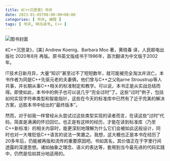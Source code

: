 ```yaml
---
title: 《C++沉思录》书评
date: 2023-01-05T08:00:00+08:00
categories: [ 书评, 编程 ]
tags: [ 书评, 响马读书, C++ ]
---
```


<div class="p-3 text-center">
  <img class="img-fluid" src="/images/2023/0105/book-cover.png" alt="图书封面" style="max-width:400px; max-height:400px;">
</div>

《C++沉思录》，[美] Andrew Koenig、Barbara Moo 著，黄晓春 译，人民邮电出版社 2020年8月 再版。原书英文版成书于1996年，首次翻译为中文版于2002年。

IT技术日新月异，大量“知识”甚至过不了短短数年，就可能被完全淘汰并消亡。本书作者为同是C++先驱元老的夫妻俩，他们曾与C++之父Bjarne Stroustrup等人共事，并长期从事C++相关的标准制定和教学。可以说，本书正是从实战总结而得。即使如此，本书中的例子也可以说几乎“完全过时”了。这些“过时”例子，包括如何实现字符串类型和智能指针，这些在今天的标准库中已然有了近乎完美的解决方案，远胜本书中给出的“最终版本”。

然而，对于如我一样曾经从头尝试过这些类型实现的读者而言，在读这些“过时”代码，简直是满满的怀旧回忆。也正是有这样的经历，才能在读到标准库（乃至C++新标准）的相关内容时，能更深刻地理解为什么它们会被如此这般设计，同时也对一大堆贬低C++语言的说法一笑置之。我想，这大概也正是本书在经历了20多年后，仍能被再版和流传的重要原因吧。书如其名，其价值正在于字里行间透露的深邃思想。诸如抽象之理念、语义的表达等，套用到当今最先进的代码实践中，仍然是恰如其分地适用的。
